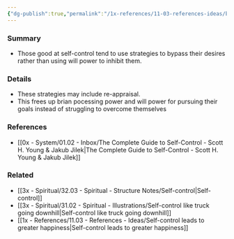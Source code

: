 ```yaml
---
{"dg-publish":true,"permalink":"/1x-references/11-03-references-ideas/being-good-at-self-control-not-necessarily-because-of-effort-made/","dgShowBacklinks":false}
---
```



### Summary
- Those good at self-control tend to use strategies to bypass their desires rather than using will power to inhibit them.

### Details
- These strategies may include re-appraisal.
- This frees up brian pocessing power and will power for pursuing their goals instead of struggling to overcome themselves

### References
- [[0x - System/01.02 - Inbox/The Complete Guide to Self-Control - Scott H. Young & Jakub Jilek\|The Complete Guide to Self-Control - Scott H. Young & Jakub Jilek]]

### Related
- [[3x - Spiritual/32.03 - Spiritual - Structure Notes/Self-control\|Self-control]]
- [[3x - Spiritual/31.02 - Spiritual - Illustrations/Self-control like truck going downhill\|Self-control like truck going downhill]]
- [[1x - References/11.03 - References - Ideas/Self-control leads to greater happiness\|Self-control leads to greater happiness]]
